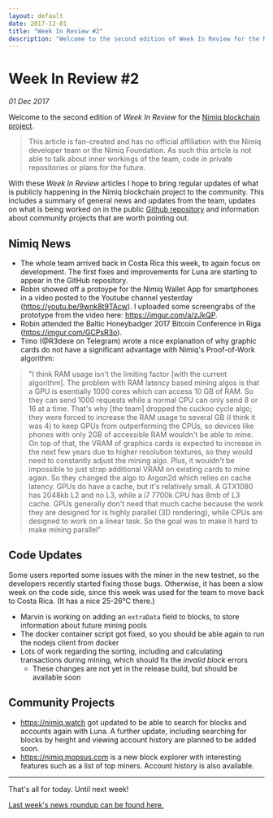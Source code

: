 ```yaml
---
layout: default
date: 2017-12-01
title: "Week In Review #2"
description: "Welcome to the second edition of Week In Review for the Nimiq blockchain project."
---
```


# Week In Review #2
*01 Dec 2017*

Welcome to the second edition of *Week In Review* for the [Nimiq blockchain project](https://nimiq.com).

> This article is fan-created and has no official affiliation with the Nimiq developer team or the Nimiq Foundation. As such this article is not able to talk about inner workings of the team, code in private repositories or plans for the future.

With these *Week In Review* articles I hope to bring regular updates of what is publicly happening in the Nimiq blockchain project to the community. This includes a summary of general news and updates from the team, updates on what is being worked on in the public [Github repository](https://github.com/nimiq-network/core) and information about community projects that are worth pointing out.

## Nimiq News
* The whole team arrived back in Costa Rica this week, to again focus on development. The first fixes and improvements for Luna are starting to appear in the GitHub repository.
* Robin showed off a protoype for the Nimiq Wallet App for smartphones in a video posted to the Youtube channel yesterday (<https://youtu.be/9wnk8t9TAcw>). I uploaded some screengrabs of the prototype from the video here: <https://imgur.com/a/zJkQP>.
* Robin attended the Baltic Honeybadger 2017 Bitcoin Conference in Riga (<https://imgur.com/GCPsR3o>).
* Timo (@R3dexe on Telegram) wrote a nice explanation of why graphic cards do not have a significant advantage with Nimiq's Proof-of-Work algorithm:
> "I think RAM usage isn't the limiting factor [with the current algorithm]. The problem with RAM latency based mining algos is that a GPU is esentially 1000 cores which can access 10 GB of RAM. So they can send 1000 requests while a normal CPU can only send 8 or 16 at a time. That's why [the team] dropped the cuckoo cycle algo; they were forced to increase the RAM usage to several GB (I think it was 4) to keep GPUs from outperforming the CPUs, so devices like phones with only 2GB of accessible RAM wouldn't be able to mine. On top of that, the VRAM of graphics cards is expected to increase in the next few years due to higher resolution textures, so they would need to constantly adjust the mining algo. Plus, it wouldn't be impossible to just strap additional VRAM on existing cards to mine again.
> So they changed the algo to Argon2d which relies on cache latency. GPUs do have a cache, but it's relatively small. A GTX1080 has 2048kb L2 and no L3, while a i7 7700k CPU has 8mb of L3 cache. GPUs generally don't need that much cache because the work they are designed for is highly parallel (3D rendering), while CPUs are designed to work on a linear task. So the goal was to make it hard to make mining parallel"

## Code Updates
Some users reported some issues with the miner in the new testnet, so the developers recently started fixing those bugs. Otherwise, it has been a slow week on the code side, since this week was used for the team to move back to Costa Rica. (It has a nice 25-26°C there.)

* Marvin is working on adding an `extraData` field to blocks, to store information about future mining pools
* The docker container script got fixed, so you should be able again to run the nodejs client from docker
* Lots of work regarding the sorting, including and calculating transactions during mining, which should fix the *invalid block* errors
    * These changes are not yet in the release build, but should be available soon

## Community Projects
* <https://nimiq.watch> got updated to be able to search for blocks and accounts again with Luna. A further update, including searching for blocks by height and viewing account history are planned to be added soon.
* <https://nimiq.mopsus.com> is a new block explorer with interesting features such as a list of top miners. Account history is also available.

---

That's all for today. Until next week!

[Last week's news roundup can be found here.](https://nimiq.watch/news/2017-11-24-week-in-review-1.html)
